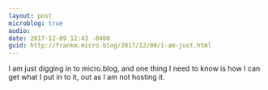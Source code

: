 ```yaml
---
layout: post
microblog: true
audio: 
date: 2017-12-09 12:43 -0400
guid: http://frankm.micro.blog/2017/12/09/i-am-just.html
---
```

I am just digging in to micro.blog, and one thing I need to know is how I can get what I put in to it, out as I am not hosting it. 
